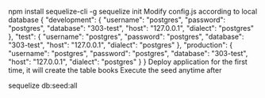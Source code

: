 npm install sequelize-cli -g
sequelize init
Modify config.js according to local database
{
  "development": {
    "username": "postgres",
    "password": "postgres",
    "database": "303-test",
    "host": "127.0.0.1",
    "dialect": "postgres"
  },
  "test": {
    "username": "postgres",
    "password": "postgres",
    "database": "303-test",
    "host": "127.0.0.1",
    "dialect": "postgres"
  },
  "production": {
    "username": "postgres",
    "password": "postgres",
    "database": "303-test",
    "host": "127.0.0.1",
    "dialect": "postgres"
  }
}
Deploy application for the first time, it will create the table books
Execute the seed anytime after 

sequelize db:seed:all